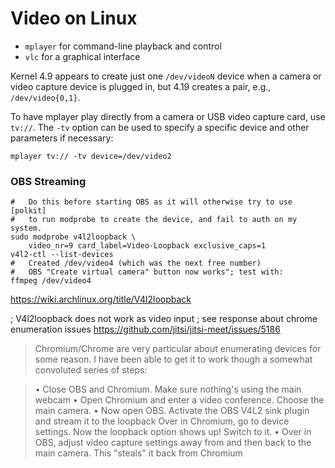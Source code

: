 Video on Linux
==============

- `mplayer` for command-line playback and control
- `vlc` for a graphical interface

Kernel 4.9 appears to create just one `/dev/videoN` device when a
camera or video capture device is plugged in, but 4.19 creates a pair,
e.g., `/dev/video{0,1}`.

To have mplayer play directly from a camera or USB video capture card,
use `tv://`. The `-tv` option can be used to specify a specific device
and other parameters if necessary:

    mplayer tv:// -tv device=/dev/video2

### OBS Streaming



    #   Do this before starting OBS as it will otherwise try to use [polkit]
    #   to run modprobe to create the device, and fail to auth on my system.
    sudo modprobe v4l2loopback \
        video_nr=9 card_label=Video-Loopback exclusive_caps=1
    v4l2-ctl --list-devices
    #   Created /dev/video4 (which was the next free number)
    #   OBS "Create virtual camera" button now works"; test with:
    ffmpeg /dev/video4

https://wiki.archlinux.org/title/V4l2loopback


;   V4l2loopback does not work as video input
;   see response about chrome enumeration issues
https://github.com/jitsi/jitsi-meet/issues/5186

> Chromium/Chrome are very particular about enumerating devices for some
> reason. I have been able to get it to work though a somewhat convoluted
> series of steps:

> • Close OBS and Chromium. Make sure nothing's using the main webcam
> • Open Chromium and enter a video conference. Choose the main camera.
> • Now open OBS. Activate the OBS V4L2 sink plugin and stream it to the
>   loopback Over in Chromium, go to device settings. Now the loopback option
>   shows up! Switch to it.
> • Over in OBS, adjust video capture settings away from and then back to
>   the main camera. This "steals" it back from Chromium


[polkit]: https://wiki.archlinux.org/title/Polkit
